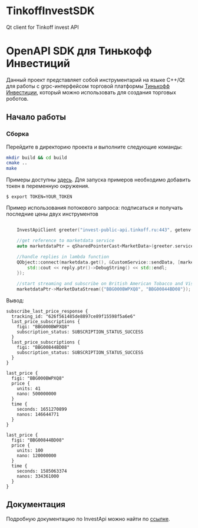 # TinkoffInvestSDK
Qt client for Tinkoff invest API

# OpenAPI SDK для Тинькофф Инвестиций

Данный проект представляет собой инструментарий на языке C++/Qt для работы с grpc-интерфейсом торговой
платформы [Тинькофф Инвестиции](https://www.tinkoff.ru/invest/), который можно
использовать для создания торговых роботов.

## Начало работы

### Сборка

Перейдите в директорию проекта и выполните следующие команды:

```bash
mkdir build && cd build
cmake ..
make
``` 

Примеры доступны [здесь](https://github.com/samoilovv/TinkoffInvestSDK/tree/main/samples). Для запуска примеров необходимо добавить токен в переменную окружения.

<!-- termynal -->

```
$ export TOKEN=YOUR_TOKEN
```

Пример использования потокового запроса: подписаться и получать последние цены двух инструментов

```cpp

    InvestApiClient greeter("invest-public-api.tinkoff.ru:443", getenv("TOKEN"));

    //get reference to marketdata service
    auto marketdataPtr = qSharedPointerCast<MarketData>(greeter.service("marketdata")).get();

    //handle replies in lambda function
    QObject::connect(marketdata.get(), &CustomService::sendData, [marketdataPtr](ServiceReply reply){
        std::cout << reply.ptr()->DebugString() << std::endl;
    });

    //start streaming and subscribe on British American Tobacco and Visa Inc. prices
    marketdataPtr->MarketDataStream({"BBG000BWPXQ8", "BBG00844BD08"});
```

Вывод:
<!-- termynal -->

```
subscribe_last_price_response {
  tracking_id: "626f561485de8897ce89f15598f5a6e6"
  last_price_subscriptions {
    figi: "BBG000BWPXQ8"
    subscription_status: SUBSCRIPTION_STATUS_SUCCESS
  }
  last_price_subscriptions {
    figi: "BBG00844BD08"
    subscription_status: SUBSCRIPTION_STATUS_SUCCESS
  }
}

last_price {
  figi: "BBG000BWPXQ8"
  price {
    units: 41
    nano: 500000000
  }
  time {
    seconds: 1651270899
    nanos: 146644771
  }
}

last_price {
  figi: "BBG00844BD08"
  price {
    units: 100
    nano: 120000000
  }
  time {
    seconds: 1585063374
    nanos: 334361000
  }
}
```

## Документация

Подробную документацию по InvestApi можно найти по [ссылке](https://tinkoff.github.io/investAPI/).
